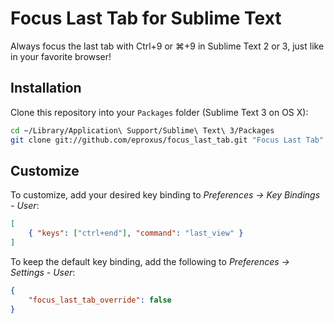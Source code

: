Focus Last Tab for Sublime Text
===============================

Always focus the last tab with Ctrl+9 or ⌘+9 in Sublime Text 2 or 3, just
like in your favorite browser!

Installation
------------

Clone this repository into your `Packages` folder (Sublime Text 3 on OS X):

```sh
cd ~/Library/Application\ Support/Sublime\ Text\ 3/Packages
git clone git://github.com/eproxus/focus_last_tab.git "Focus Last Tab"
```

Customize
---------

To customize, add your desired key binding to
_Preferences -> Key Bindings - User_:

```json
[
    { "keys": ["ctrl+end"], "command": "last_view" }
]
```

To keep the default key binding, add the following to
_Preferences -> Settings - User_:

```json
{
    "focus_last_tab_override": false
}
```

